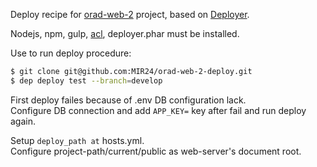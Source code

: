 Deploy recipe for [orad-web-2](https://github.com/MIR24/orad-web-2) project, based on [Deployer](https://deployer.org).

Nodejs, npm, gulp, [acl](http://savannah.nongnu.org/projects/acl/), deployer.phar must be installed.

Use to run deploy procedure:
```bash
$ git clone git@github.com:MIR24/orad-web-2-deploy.git
$ dep deploy test --branch=develop
```

First deploy failes because of .env DB configuration lack.<br>
Configure DB connection and add `APP_KEY=` key after fail and run deploy again. 

Setup `deploy_path at` hosts.yml.<br>
Configure project-path/current/public as web-server's document root.
